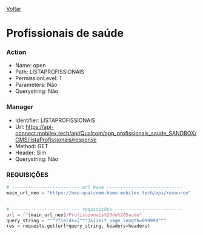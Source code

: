 [Voltar](../../wikipedia.md)
# Profissionais de saúde
### Action
- Name: open
- Path: LISTAPROFISSIONAIS
- PermissionLevel: 1
- Parameters: Não
- Querystring: Não
 
### Manager
- Identifier: LISTAPROFISSIONAIS
- Url: https://api-connect.mobilex.tech/api/Qualcom/app_profissionais_saude_SANDBOX/CMS/listaProfissionais/response
- Method: GET
- Header: Sim
- Querystring: Não

### REQUISIÇÕES
~~~ python
# ------------------------- url base ----------------------------
main_url_neo = "https://neo-qualcomm-homo.mobilex.tech/api/resource"


# ------------------------- requisições -------------------------
url = f"{main_url_neo}/Profissionais%20de%20Saude"
query_string = """?fields=["*"]&limit_page_length=999999"""
res = requests.get(url+query_string, headers=headers)

~~~